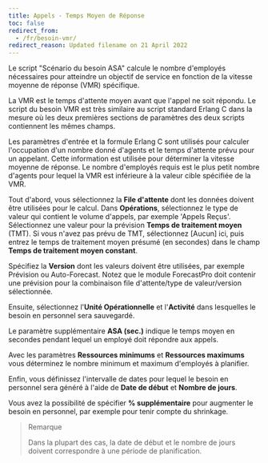 ```yaml
---
title: Appels - Temps Moyen de Réponse
toc: false
redirect_from:
  - /fr/besoin-vmr/
redirect_reason: Updated filename on 21 April 2022
---
```


Le script "Scénario du besoin ASA" calcule le nombre d'employés nécessaires pour atteindre un objectif de service en fonction de la vitesse moyenne de réponse (VMR) spécifique.

La VMR est le temps d'attente moyen avant que l'appel ne soit répondu. Le script du besoin VMR est très similaire au script standard Erlang C dans la mesure où les deux premières sections de paramètres des deux scripts contiennent les mêmes champs.

Les paramètres d'entrée et la formule Erlang C sont utilisés pour calculer l'occupation d'un nombre donné d'agents et le temps d'attente prévu pour un appelant. Cette information est utilisée pour déterminer la vitesse moyenne de réponse. Le nombre d'employés requis est le plus petit nombre d'agents pour lequel la VMR est inférieure à la valeur cible spécifiée de la VMR.

Tout d'abord, vous sélectionnez la **File d'attente** dont les données doivent être utilisées pour le calcul. Dans **Opérations**, sélectionnez le type de valeur qui contient le volume d'appels, par exemple 'Appels Reçus'. Sélectionnez une valeur pour la prévision **Temps de traitement moyen** (TMT). Si vous n'avez pas prévu de TMT, sélectionnez [Aucun] ici, puis entrez le temps de traitement moyen présumé (en secondes) dans le champ **Temps de traitement moyen constant**.

Spécifiez la **Version** dont les valeurs doivent être utilisées, par exemple Prévision ou Auto-Forecast. Notez que le module ForecastPro doit contenir une prévision pour la combinaison file d'attente/type de valeur/version sélectionnée.

Ensuite, sélectionnez l'**Unité Opérationnelle** et l'**Activité** dans lesquelles le besoin en personnel sera sauvegardé.

Le paramètre supplémentaire **ASA (sec.)** indique le temps moyen en secondes pendant lequel un employé doit répondre aux appels.

Avec les paramètres **Ressources minimums** et **Ressources maximums** vous déterminez le nombre minimum et maximum d'employés à planifier.

Enfin, vous définissez l'intervalle de dates pour lequel le besoin en personnel sera généré à l'aide de **Date de début** et **Nombre de jours**.

Vous avez la possibilité de spécifier **% supplémentaire** pour augmenter le besoin en personnel, par exemple pour tenir compte du shrinkage.

> Remarque
>
> Dans la plupart des cas, la date de début et le nombre de jours doivent correspondre à une période de planification.
